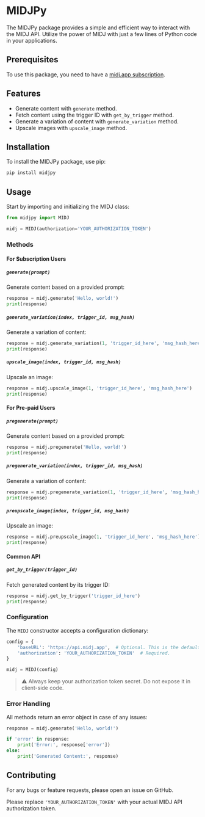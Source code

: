 
# MIDJPy

The MIDJPy package provides a simple and efficient way to interact with the MIDJ API. Utilize the power of MIDJ with just a few lines of Python code in your applications.

## Prerequisites

To use this package, you need to have a [midj.app subscription](https://midj.app/pricing).

## Features

- Generate content with `generate` method.
- Fetch content using the trigger ID with `get_by_trigger` method.
- Generate a variation of content with `generate_variation` method.
- Upscale images with `upscale_image` method.

## Installation

To install the MIDJPy package, use pip:

```bash
pip install midjpy
```

## Usage

Start by importing and initializing the MIDJ class:

```python
from midjpy import MIDJ

midj = MIDJ(authorization='YOUR_AUTHORIZATION_TOKEN')
```

### Methods

#### For Subscription Users

##### `generate(prompt)`

Generate content based on a provided prompt:

```python
response = midj.generate('Hello, world!')
print(response)
```

##### `generate_variation(index, trigger_id, msg_hash)`

Generate a variation of content:

```python
response = midj.generate_variation(1, 'trigger_id_here', 'msg_hash_here')
print(response)
```

##### `upscale_image(index, trigger_id, msg_hash)`

Upscale an image:

```python
response = midj.upscale_image(1, 'trigger_id_here', 'msg_hash_here')
print(response)
```

#### For Pre-paid Users

##### `pregenerate(prompt)`

Generate content based on a provided prompt:

```python
response = midj.pregenerate('Hello, world!')
print(response)
```

##### `pregenerate_variation(index, trigger_id, msg_hash)`

Generate a variation of content:

```python
response = midj.pregenerate_variation(1, 'trigger_id_here', 'msg_hash_here')
print(response)
```

##### `preupscale_image(index, trigger_id, msg_hash)`

Upscale an image:

```python
response = midj.preupscale_image(1, 'trigger_id_here', 'msg_hash_here')
print(response)
```

#### Common API

##### `get_by_trigger(trigger_id)`

Fetch generated content by its trigger ID:

```python
response = midj.get_by_trigger('trigger_id_here')
print(response)
```

### Configuration

The `MIDJ` constructor accepts a configuration dictionary:

```python
config = {
    'baseURL': 'https://api.midj.app',  # Optional. This is the default.
    'authorization': 'YOUR_AUTHORIZATION_TOKEN'  # Required.
}

midj = MIDJ(config)
```

> ⚠️ Always keep your authorization token secret. Do not expose it in client-side code.

### Error Handling

All methods return an error object in case of any issues:

```python
response = midj.generate('Hello, world!')

if 'error' in response:
    print('Error:', response['error'])
else:
    print('Generated Content:', response)
```

## Contributing

For any bugs or feature requests, please open an issue on GitHub.

Please replace `'YOUR_AUTHORIZATION_TOKEN'` with your actual MIDJ API authorization token.
